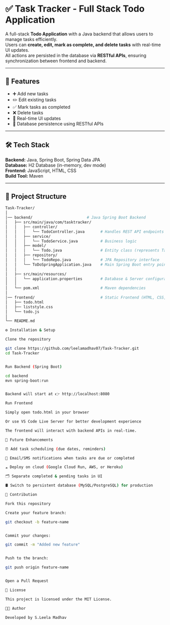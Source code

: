 # ✅ Task Tracker - Full Stack Todo Application

A full-stack **Todo Application** with a Java backend that allows users to manage tasks efficiently.  
Users can **create, edit, mark as complete, and delete tasks** with real-time UI updates.  
All actions are persisted in the database via **RESTful APIs**, ensuring synchronization between frontend and backend.

---

## 🚀 Features

- ➕ Add new tasks  
- ✏️ Edit existing tasks  
- ✅ Mark tasks as completed  
- ❌ Delete tasks  
- 🔄 Real-time UI updates  
- 💾 Database persistence using RESTful APIs  

---

## 🛠️ Tech Stack

**Backend:** Java, Spring Boot, Spring Data JPA  
**Database:** H2 Database (in-memory, dev mode)  
**Frontend:** JavaScript, HTML, CSS  
**Build Tool:** Maven  

---

## 📂 Project Structure

```bash
Task-Tracker/
│
│── backend/                        # Java Spring Boot Backend
│   ├── src/main/java/com/tasktracker/
│   │   ├── controller/
│   │   │   └── TodoController.java       # Handles REST API endpoints
│   │   ├── service/
│   │   │   └── TodoService.java          # Business logic
│   │   ├── model/
│   │   │   └── Todo.java                 # Entity class (represents Task table)
│   │   ├── repository/
│   │   │   └── TodoRepo.java             # JPA Repository interface
│   │   └── ToDoSpringApplication.java    # Main Spring Boot entry point
│   │
│   ├── src/main/resources/
│   │   └── application.properties        # Database & Server configurations
│   │
│   └── pom.xml                           # Maven dependencies
│
│── frontend/                             # Static Frontend (HTML, CSS, JS)
│   ├── todo.html
│   ├── liststyle.css
│   └── todo.js
│
└── README.md

⚙️ Installation & Setup

Clone the repository

git clone https://github.com/leelamadhav07/Task-Tracker.git
cd Task-Tracker


Run Backend (Spring Boot)

cd backend
mvn spring-boot:run


Backend will start at 👉 http://localhost:8080

Run Frontend

Simply open todo.html in your browser

Or use VS Code Live Server for better development experience

The frontend will interact with backend APIs in real-time.

🌟 Future Enhancements

⏰ Add task scheduling (due dates, reminders)

📩 Email/SMS notifications when tasks are due or completed

☁️ Deploy on cloud (Google Cloud Run, AWS, or Heroku)

🗂️ Separate completed & pending tasks in UI

🛢️ Switch to persistent database (MySQL/PostgreSQL) for production

🤝 Contribution

Fork this repository

Create your feature branch:

git checkout -b feature-name


Commit your changes:

git commit -m "Added new feature"


Push to the branch:

git push origin feature-name


Open a Pull Request

📜 License

This project is licensed under the MIT License.

👨‍💻 Author

Developed by S.Leela Madhav
